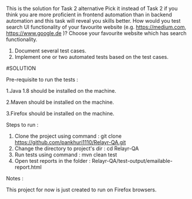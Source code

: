 This is the solution for Task 2 alternative
Pick it instead of Task 2 if you think you are more proficient in frontend automation than in
backend automation and this task will reveal you skills better.
How would you test search UI functionality of your favourite website (e.g. https://medium.com,
https://www.google.de )? Choose your favourite website which has search functionality.
1. Document several test cases.
2. Implement one or two automated tests based on the test cases.

#SOLUTION

Pre-requisite to run the tests :

1.Java 1.8 should be installed on the machine.

2.Maven should be installed on the machine.

3.Firefox should be installed on the machine.

Steps to run :

1. Clone the project using command : git clone https://github.com/pankhuri1110/Relayr-QA.git
2. Change the directory to project's dir : cd Relayr-QA
3. Run tests using command : mvn clean test
4. Open test reports in the folder : Relayr-QA/test-output/emailable-report.html

Notes :

This project for now is just created to run on Firefox browsers.